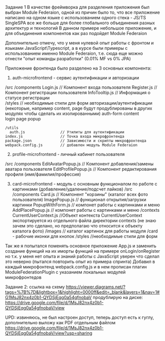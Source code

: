 Задание 1
В качестве фреймворка для разделения приложения был выбран Module Federaion, одной из причин было то, 
что все приложение написано на одном языке с использованием одного стека - JS/TS
SingleSPA все же больше для более глобального объединения разных архитектур и технологий
В данном примере небольшое приложение,  и для объединения компонентов как раз подойдет Module Federaion

Дополнительно отмечу, что у меня нулевой опыт работы с фронтом и языками JavaScript\Typescript, а в курсе были примеры
с использованием именно Module Federaion, т.е. сюда еще можно отнести "опыт команды разработки" (0.01% MF vs 0% JPA)

Приложение фронтенда было разделено на 3 основных компонента:

1. auth-microfrontend - сервис аутентификации и авторизации 

  /src
    /components
      Login.js               // Компонент входа пользователя
      Register.js            // Компонент регистрации пользователя
	  InfoTooltip.js		 // Информация о статусе регистрации		
    /styles					 // необходимые стили для форм авторизации/аутентификации 
(некоторые, например content, page будут продублированы в других модулях чтобы сделать их изолированными)
       auth-form
	   content	
	   login
	   page
	   popup
		
    /utils
      auth.js                // Утилиты для аутентификации
    index.js                 // Точка входа микрофронтенда
	package.json             // Зависимости и скрипты микрофронтенда
	webpack.config.js	     // добавлен модуль Module Federaion



2. profile-microfrontend - личный кабинет пользователя

  /src
    /components
      EditAvatarPopup.js               // Компонент добавления/замены аватара пользователя
      EditProfilePopup.js              // Компонент редактирования профиля (имя/фамилия/профессия) 



3. card-microfrontend - модуль с основным функционалом по работе с картинками (добавление/удаление/подсчет лайков)
  /src
    /components
      Card.js               // Компонент "корзины"  (каталог всех фото пользователя)
      ImagePopup.js         // функционал открытия/загрузки картинки
	  PopupWithForm.js	    // компонет работы с картинками и меню
	  AddPlacePopup.js		// компонет работы с картинками и меню
	/contexts
	  CurrentUserContext.js	//Объект контекста CurrentUserContext экспортируется из отдельного файла директории contexts (не знаю зачем это сделано, но предполагаю что относится к объекту каталога фото)
	/images  // каталог картинок для работы модуля /card - рабочие иконки для кнопок
	/styles  //необходимые стили для форм
	

Так же я попытался поменять основное приложение App.js 	и заменить создание функций на их иморты функций на примере onLogin/onRegister
но т.к. у меня нет опыта и знаний работы c JavaScript уверен что сделал это неверно (пытался повторить опыт из примера спринта)
Добавил в каждый микрофонтенд webpack.config.js и в нем прописан плагин ModuleFederationPlugin с указанием локальных модулей микрофронтедов



Задание 2:
ссылка на схему
https://viewer.diagrams.net/?tags=%7B%7D&lightbox=1&highlight=0000ff&edit=_blank&layers=1&nav=1#G1MsJ82nx4z0b1-QYDSjEqg0a54gfnobaV
продублирую на диске:
https://drive.google.com/file/d/1MsJ82nx4z0b1-QYDSjEqg0a54gfnobaV/view

UPD: извиняюсь, не был настроен доступ, теперь доступ есть к гуглу, дополнительно выложу как PDF отдельным файлом
https://drive.google.com/file/d/1MsJ82nx4z0b1-QYDSjEqg0a54gfnobaV/view?usp=sharing

